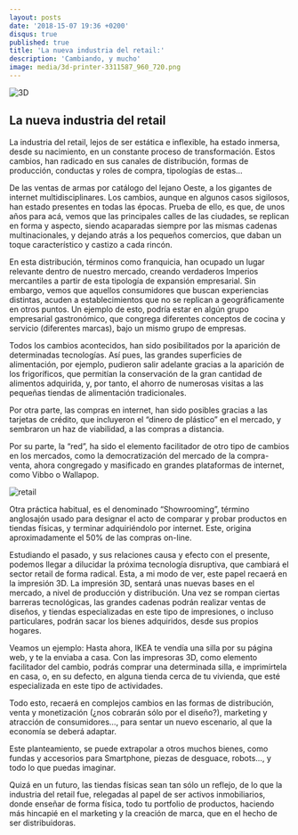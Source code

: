 ```yaml
---
layout: posts
date: '2018-15-07 19:36 +0200'
disqus: true
published: true
title: 'La nueva industria del retail:'
description: 'Cambiando, y mucho'
image: media/3d-printer-3311587_960_720.png
---
```

![3D]({{site.baseurl}}/media/3d-printer-3311587_960_720.png)
## La nueva industria del retail



La industria del retail, lejos de ser estática e inflexible, ha estado inmersa, desde su nacimiento, en un constante proceso de transformación. Estos cambios, han radicado en sus canales de distribución, formas de producción, conductas y roles de compra, tipologías de estas…

De las ventas de armas por catálogo del lejano Oeste, a los gigantes de internet multidisciplinares. Los cambios, aunque en algunos casos sigilosos, han estado presentes en todas las épocas. 
Prueba de ello, es que, de unos años para acá, vemos que las principales calles de las ciudades, se replican en forma y aspecto, siendo acaparadas siempre por las mismas cadenas multinacionales, y dejando atrás a los pequeños comercios, que daban un toque característico y castizo a cada rincón.

En esta distribución, términos como franquicia, han ocupado un lugar relevante dentro de nuestro mercado, creando verdaderos Imperios mercantiles a partir de esta tipología de expansión empresarial. Sin embargo, vemos que aquellos consumidores que buscan experiencias distintas, acuden a establecimientos que no se replican a geográficamente en otros puntos. Un ejemplo de esto, podría estar en algún grupo empresarial gastronómico, que congrega diferentes conceptos de cocina y servicio (diferentes marcas), bajo un mismo grupo de empresas.

Todos los cambios acontecidos, han sido posibilitados por la aparición de determinadas tecnologías. Así pues, las grandes superficies de alimentación, por ejemplo, pudieron salir adelante gracias a la aparición de los frigoríficos, que permitían la conservación de la gran cantidad de alimentos adquirida, y, por tanto, el ahorro de numerosas visitas a las pequeñas tiendas de alimentación tradicionales.
 
Por otra parte, las compras en internet, han sido posibles gracias a las tarjetas de crédito, que incluyeron el “dinero de plástico” en el mercado, y sembraron un haz de viabilidad, a las compras a distancia.

Por su parte, la “red”, ha sido el elemento facilitador de otro tipo de cambios en los mercados, como la democratización del mercado de la compra-venta, ahora congregado y masificado en grandes plataformas de internet, como Vibbo o Wallapop.

![retail]({{site.baseurl}}/media/holiday-shopping-1921658_960_720.jpg)

Otra práctica habitual, es el denominado “Showrooming”, término anglosajón usado para designar el acto de comparar y probar productos en tiendas físicas, y terminar adquiriéndolo por internet. Este, origina aproximadamente el 50% de las compras on-line.

Estudiando el pasado, y sus relaciones causa y efecto con el presente, podemos llegar a dilucidar la próxima tecnología disruptiva, que cambiará el sector retail de forma radical. Esta, a mi modo de ver, este papel recaerá en la impresión 3D. 
La impresión 3D, sentará unas nuevas bases en el mercado, a nivel de producción y distribución. Una vez se rompan ciertas barreras tecnológicas, las grandes cadenas podrán realizar ventas de diseños, y tiendas especializadas en este tipo de impresiones, o incluso particulares, podrán sacar los bienes adquiridos, desde sus propios hogares.

Veamos un ejemplo: Hasta ahora, IKEA te vendía una silla por su página web, y te la enviaba a casa. Con las impresoras 3D, como elemento facilitador del cambio, podrás comprar una determinada silla, e imprimírtela en casa, o, en su defecto, en alguna tienda cerca de tu vivienda, que esté especializada en este tipo de actividades.

Todo esto, recaerá en complejos cambios en las formas de distribución, venta y monetización (¿nos cobrarán sólo por el diseño?), marketing y atracción de consumidores…, para sentar un nuevo escenario, al que la economía se deberá adaptar.

Este planteamiento, se puede extrapolar a otros muchos bienes, como fundas y accesorios para Smartphone, piezas de desguace, robots…, y todo lo que puedas imaginar.

Quizá en un futuro, las tiendas físicas sean tan sólo un reflejo, de lo que la industria del retail fue, relegadas al papel de ser activos inmobiliarios, donde enseñar de forma física, todo tu portfolio de productos, haciendo más hincapié en el marketing y la creación de marca, que en el hecho de ser distribuidoras.
